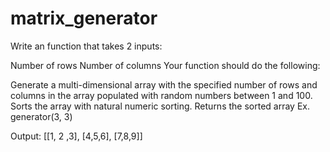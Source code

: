 # matrix_generator
Write an function that takes 2 inputs:

Number of rows
Number of columns
Your function should do the following:

Generate a multi-dimensional array with the specified number of rows and columns in the array populated with random numbers between 1 and 100.
Sorts the array with natural numeric sorting.
Returns the sorted array
Ex. generator(3, 3)

Output: [[1, 2 ,3], [4,5,6], [7,8,9]]
